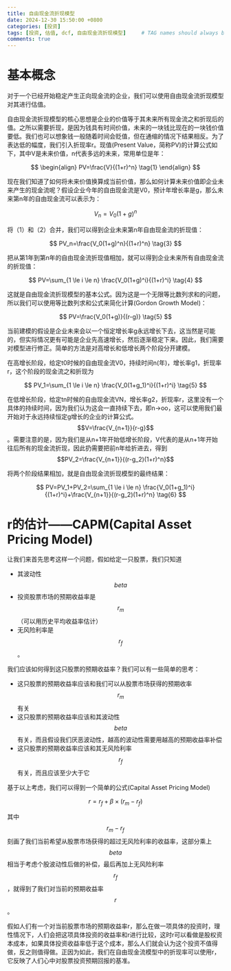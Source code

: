 ```yaml
---
title: 自由现金流折现模型
date: 2024-12-30 15:50:00 +0800
categories: [投资]
tags: [投资, 估值, dcf, 自由现金流折现模型]     # TAG names should always be lowercase
comments: true
---
```


<script src="https://cdn.mathjax.org/mathjax/latest/MathJax.js?config=TeX-AMS-MML_HTMLorMML" type="text/javascript"></script>

# 基本概念

对于一个已经开始稳定产生正向现金流的企业，我们可以使用自由现金流折现模型对其进行估值。

自由现金流折现模型的核心思想是企业的价值等于其未来所有现金流之和折现后的值。之所以需要折现，是因为钱具有时间价值，未来的一块钱比现在的一块钱价值要低。我们也可以想象钱一般随着时间会贬值，但在通缩的情况下结果相反。为了表达低的幅度，我们引入折现率r。现值(Present Value，简称PV)的计算公式如下，其中V是未来价值，n代表多远的未来，常用单位是年：

$$
\begin{align}
PV=\frac{V}{(1+r)^n} \tag{1}
\end{align}
$$


现在我们知道了如何将未来价值换算成当前价值，那么如何计算未来价值即企业未来产生的现金流呢？假设企业今年的自由现金流是V0，预计年增长率是g，那么未来第n年的自由现金流可以表示为：

$$
V_n={V_0}(1+g)^n \tag{2}
$$

将（1）和（2）合并，我们可以得到企业未来第n年自由现金流的折现值：

$$
PV_n=\frac{V_0(1+g)^n}{(1+r)^n} \tag{3}
$$

把从第1年到第n年的自由现金流折现值相加，就可以得到企业未来所有自由现金流的折现值：

$$
PV=\sum_{1 \le i \le n} \frac{V_0(1+g)^i}{(1+r)^i} \tag{4}
$$

这就是自由现金流折现模型的基本公式。因为这是一个无限等比数列求和的问题，所以我们可以使用等比数列求和公式来简化计算(Gordon Growth Model)：

$$
PV=\frac{V_0(1+g)}{(r-g)} \tag{5}
$$

当前建模的假设是企业未来会以一个恒定增长率g永远增长下去，这当然是可能的，但实际情况更有可能是企业先高速增长，然后逐渐稳定下来。因此，我们需要对模型进行修正。简单的方法是对高增长和低增长两个阶段分开建模。

在高增长阶段，给定t0时候的自由现金流V0，持续时间n(年)，增长率g1，折现率r，这个阶段的现金流之和折现为

$$
PV_1=\sum_{1 \le i \le n} \frac{V_0(1+g_1)^i}{(1+r)^i} \tag{5}
$$

在低增长阶段，给定tn时候的自由现金流VN，增长率g2，折现率r，这里没有一个具体的持续时间，因为我们认为这会一直持续下去，即n->oo，这可以使用我们最开始对于永远持续恒定g增长的企业的计算公式。$$V=\frac{V_{n+1}}{r-g}$$。需要注意的是，因为我们是从n+1年开始低增长阶段，V代表的是从n+1年开始往后所有的现金流折现，因此扔需要把前n年给折进去，得到$$PV_2=\frac{V_{n+1}}{(r-g_2)(1+r)^n}$$

将两个阶段结果相加，就是自由现金流折现模型的最终结果：

$$
PV=PV_1+PV_2=\sum_{1 \le i \le n} \frac{V_0(1+g_1)^i}{(1+r)^i}+\frac{V_{n+1}}{(r-g_2)(1+r)^n} \tag{6}
$$

# r的估计——CAPM(Capital Asset Pricing Model)

让我们来首先思考这样一个问题，假如给定一只股票，我们只知道
- 其波动性$$beta$$
- 投资股票市场的预期收益率是$$r_m$$（可以用历史平均收益率估计）
- 无风险利率是$$r_f$$。

我们应该如何得到这只股票的预期收益率？我们可以有一些简单的思考：
- 这只股票的预期收益率应该和我们可以从股票市场获得的预期收率$$r_m$$有关
- 这只股票的预期收益率应该和其波动性$$beta$$有关，而且假设我们厌恶波动性，越高的波动性需要用越高的预期收益率补偿
- 这只股票的预期收益率应该和其无风险利率$$r_f$$有关，而且应该至少大于它

基于以上考虑，我们可以得到一个简单的公式(Capital Asset Pricing Model)

$$
r=r_f + \beta \times (r_m - r_f) \tag{7}
$$

其中$$r_m - r_f$$刻画了我们当前希望从股票市场获得的超过无风险利率的收益率，这部分乘上$$beta$$相当于考虑个股波动性后做的补偿，最后再加上无风险利率$$r_f$$，就得到了我们对当前的预期收益率$$r$$。

假如人们有一个对当前股票市场的预期收益率r，那么在做一项具体的投资时，理性情况下，人们会把这项具体投资的收益率和r进行比较，这时r可以看做是股权资本成本，如果具体投资收益率低于这个成本，那么人们就会认为这个投资不值得做，反之则值得做。正因为如此，我们在自由现金流模型中的折现率可以使用r，它反映了人们心中对股票投资预期回报的基准。
